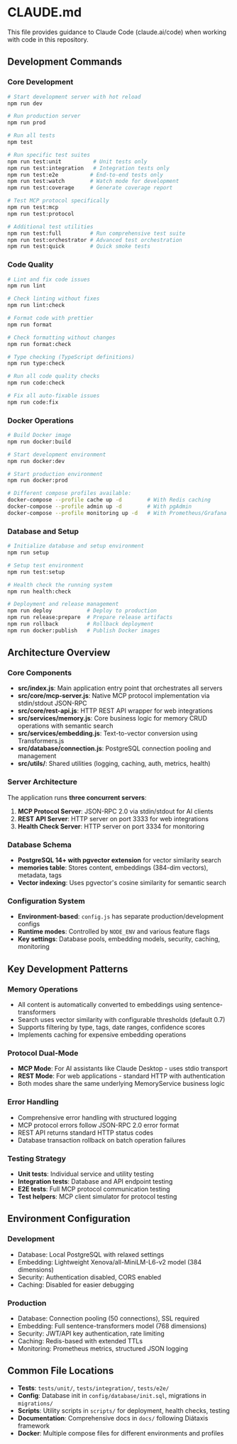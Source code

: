 # CLAUDE.md

This file provides guidance to Claude Code (claude.ai/code) when working with
code in this repository.

## Development Commands

### Core Development

```bash
# Start development server with hot reload
npm run dev

# Run production server
npm run prod

# Run all tests
npm test

# Run specific test suites
npm run test:unit          # Unit tests only
npm run test:integration   # Integration tests only
npm run test:e2e          # End-to-end tests only
npm run test:watch        # Watch mode for development
npm run test:coverage     # Generate coverage report

# Test MCP protocol specifically
npm run test:mcp
npm run test:protocol

# Additional test utilities
npm run test:full         # Run comprehensive test suite
npm run test:orchestrator # Advanced test orchestration
npm run test:quick        # Quick smoke tests
```

### Code Quality

```bash
# Lint and fix code issues
npm run lint

# Check linting without fixes
npm run lint:check

# Format code with prettier
npm run format

# Check formatting without changes
npm run format:check

# Type checking (TypeScript definitions)
npm run type:check

# Run all code quality checks
npm run code:check

# Fix all auto-fixable issues
npm run code:fix
```

### Docker Operations

```bash
# Build Docker image
npm run docker:build

# Start development environment
npm run docker:dev

# Start production environment
npm run docker:prod

# Different compose profiles available:
docker-compose --profile cache up -d        # With Redis caching
docker-compose --profile admin up -d        # With pgAdmin
docker-compose --profile monitoring up -d   # With Prometheus/Grafana
```

### Database and Setup

```bash
# Initialize database and setup environment
npm run setup

# Setup test environment
npm run test:setup

# Health check the running system
npm run health:check

# Deployment and release management
npm run deploy           # Deploy to production
npm run release:prepare  # Prepare release artifacts
npm run rollback         # Rollback deployment
npm run docker:publish   # Publish Docker images
```

## Architecture Overview

### Core Components

- **src/index.js**: Main application entry point that orchestrates all servers
- **src/core/mcp-server.js**: Native MCP protocol implementation via
  stdin/stdout JSON-RPC
- **src/core/rest-api.js**: HTTP REST API wrapper for web integrations
- **src/services/memory.js**: Core business logic for memory CRUD operations
  with semantic search
- **src/services/embedding.js**: Text-to-vector conversion using Transformers.js
- **src/database/connection.js**: PostgreSQL connection pooling and management
- **src/utils/**: Shared utilities (logging, caching, auth, metrics, health)

### Server Architecture

The application runs **three concurrent servers**:

1. **MCP Protocol Server**: JSON-RPC 2.0 via stdin/stdout for AI clients
2. **REST API Server**: HTTP server on port 3333 for web integrations
3. **Health Check Server**: HTTP server on port 3334 for monitoring

### Database Schema

- **PostgreSQL 14+ with pgvector extension** for vector similarity search
- **memories table**: Stores content, embeddings (384-dim vectors), metadata,
  tags
- **Vector indexing**: Uses pgvector's cosine similarity for semantic search

### Configuration System

- **Environment-based**: `config.js` has separate production/development configs
- **Runtime modes**: Controlled by `NODE_ENV` and various feature flags
- **Key settings**: Database pools, embedding models, security, caching,
  monitoring

## Key Development Patterns

### Memory Operations

- All content is automatically converted to embeddings using
  sentence-transformers
- Search uses vector similarity with configurable thresholds (default 0.7)
- Supports filtering by type, tags, date ranges, confidence scores
- Implements caching for expensive embedding operations

### Protocol Dual-Mode

- **MCP Mode**: For AI assistants like Claude Desktop - uses stdio transport
- **REST Mode**: For web applications - standard HTTP with authentication
- Both modes share the same underlying MemoryService business logic

### Error Handling

- Comprehensive error handling with structured logging
- MCP protocol errors follow JSON-RPC 2.0 error format
- REST API returns standard HTTP status codes
- Database transaction rollback on batch operation failures

### Testing Strategy

- **Unit tests**: Individual service and utility testing
- **Integration tests**: Database and API endpoint testing
- **E2E tests**: Full MCP protocol communication testing
- **Test helpers**: MCP client simulator for protocol testing

## Environment Configuration

### Development

- Database: Local PostgreSQL with relaxed settings
- Embedding: Lightweight Xenova/all-MiniLM-L6-v2 model (384 dimensions)
- Security: Authentication disabled, CORS enabled
- Caching: Disabled for easier debugging

### Production

- Database: Connection pooling (50 connections), SSL required
- Embedding: Full sentence-transformers model (768 dimensions)
- Security: JWT/API key authentication, rate limiting
- Caching: Redis-based with extended TTLs
- Monitoring: Prometheus metrics, structured JSON logging

## Common File Locations

- **Tests**: `tests/unit/`, `tests/integration/`, `tests/e2e/`
- **Config**: Database init in `config/database/init.sql`, migrations in
  `migrations/`
- **Scripts**: Utility scripts in `scripts/` for deployment, health checks,
  testing
- **Documentation**: Comprehensive docs in `docs/` following Diátaxis framework
- **Docker**: Multiple compose files for different environments and profiles
